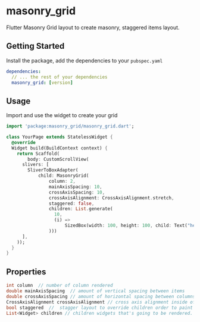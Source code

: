 # masonry_grid
Flutter Masonry Grid layout to create masonry, staggered items layout.

## Getting Started
Install the package, add the dependencies to your `pubspec.yaml`
```yaml
dependencies:
  // ... the rest of your dependencies
  masonry_grid: [version]
```

## Usage
Import and use the widget to create your grid
```dart
import 'package:masonry_grid/masonry_grid.dart';

class YourPage extends StatelessWidget {
  @override
  Widget build(BuildContext context) {
    return Scaffold(
        body: CustomScrollView(
      slivers: [
        SliverToBoxAdapter(
            child: MasonryGrid(
                column: 2,
                mainAxisSpacing: 10,
                crossAxisSpacing: 10,
                crossAxisAlignment: CrossAxisAlignment.stretch,
                staggered: false,
                children: List.generate(
                  10,
                  (i) =>
                      SizedBox(width: 100, height: 100, child: Text("hello")),
                )))
      ],
    ));
  }
}
```

## Properties
```dart
int column  // number of column rendered
double mainAxisSpacing  // amount of vertical spacing between items
double crossAxisSpacing // amount of horizontal spacing between columns
CrossAxisAlignment crossAxisAlignment // cross axis alignment inside of each column
bool staggered  //  stagger layout to override children order to paint items on the lowest column first
List<Widget> children // children widgets that's going to be rendered.                                        
```
